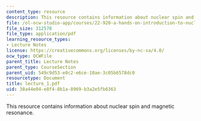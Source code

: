```yaml
---
content_type: resource
description: This resource contains information about nuclear spin and magnetic resonance.
file: /ol-ocw-studio-app/courses/22-920-a-hands-on-introduction-to-nuclear-magnetic-resonance-january-iap-1997/38a44e04e8f48b1a8969b3a2e5fb6363_lecture_1.pdf
file_size: 312578
file_type: application/pdf
learning_resource_types:
- Lecture Notes
license: https://creativecommons.org/licenses/by-nc-sa/4.0/
ocw_type: OCWFile
parent_title: Lecture Notes
parent_type: CourseSection
parent_uid: 549c9d53-e0c2-e6ce-10ae-3c05b6578dc0
resourcetype: Document
title: lecture_1.pdf
uid: 38a44e04-e8f4-8b1a-8969-b3a2e5fb6363
---
```

This resource contains information about nuclear spin and magnetic resonance.